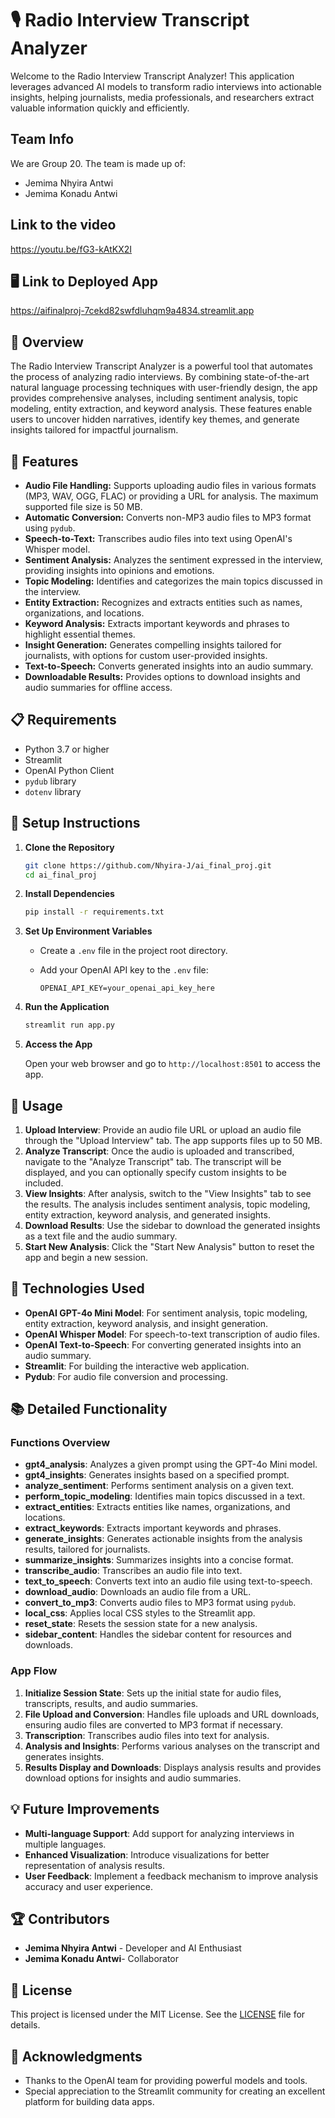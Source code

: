 # 🎙️ Radio Interview Transcript Analyzer

Welcome to the Radio Interview Transcript Analyzer! This application leverages advanced AI models to transform radio interviews into actionable insights, helping journalists, media professionals, and researchers extract valuable information quickly and efficiently.

## Team Info
We are Group 20. The team is made up of:
- Jemima Nhyira Antwi
- Jemima Konadu Antwi

## Link to the video
https://youtu.be/fG3-kAtKX2I

## 🖥️ Link to Deployed App
https://aifinalproj-7cekd82swfdluhqm9a4834.streamlit.app

## 🌟 Overview

The Radio Interview Transcript Analyzer is a powerful tool that automates the process of analyzing radio interviews. By combining state-of-the-art natural language processing techniques with user-friendly design, the app provides comprehensive analyses, including sentiment analysis, topic modeling, entity extraction, and keyword analysis. These features enable users to uncover hidden narratives, identify key themes, and generate insights tailored for impactful journalism.

## 🧩 Features

- **Audio File Handling:** Supports uploading audio files in various formats (MP3, WAV, OGG, FLAC) or providing a URL for analysis. The maximum supported file size is 50 MB.
- **Automatic Conversion:** Converts non-MP3 audio files to MP3 format using `pydub`.
- **Speech-to-Text:** Transcribes audio files into text using OpenAI's Whisper model.
- **Sentiment Analysis:** Analyzes the sentiment expressed in the interview, providing insights into opinions and emotions.
- **Topic Modeling:** Identifies and categorizes the main topics discussed in the interview.
- **Entity Extraction:** Recognizes and extracts entities such as names, organizations, and locations.
- **Keyword Analysis:** Extracts important keywords and phrases to highlight essential themes.
- **Insight Generation:** Generates compelling insights tailored for journalists, with options for custom user-provided insights.
- **Text-to-Speech:** Converts generated insights into an audio summary.
- **Downloadable Results:** Provides options to download insights and audio summaries for offline access.

## 📋 Requirements

- Python 3.7 or higher
- Streamlit
- OpenAI Python Client
- `pydub` library
- `dotenv` library

## 🔧 Setup Instructions

1. **Clone the Repository**

   ```bash
   git clone https://github.com/Nhyira-J/ai_final_proj.git
   cd ai_final_proj
   ```
2. **Install Dependencies**

   ```bash
   pip install -r requirements.txt
   ```
3. **Set Up Environment Variables**

   - Create a `.env` file in the project root directory.
   - Add your OpenAI API key to the `.env` file:

     ```
     OPENAI_API_KEY=your_openai_api_key_here
     ```
4. **Run the Application**

   ```bash
   streamlit run app.py
   ```
5. **Access the App**

   Open your web browser and go to `http://localhost:8501` to access the app.

## 🚀 Usage

1. **Upload Interview**: Provide an audio file URL or upload an audio file through the "Upload Interview" tab. The app supports files up to 50 MB.
2. **Analyze Transcript**: Once the audio is uploaded and transcribed, navigate to the "Analyze Transcript" tab. The transcript will be displayed, and you can optionally specify custom insights to be included.
3. **View Insights**: After analysis, switch to the "View Insights" tab to see the results. The analysis includes sentiment analysis, topic modeling, entity extraction, keyword analysis, and generated insights.
4. **Download Results**: Use the sidebar to download the generated insights as a text file and the audio summary.
5. **Start New Analysis**: Click the "Start New Analysis" button to reset the app and begin a new session.

## 🤖 Technologies Used

- **OpenAI GPT-4o Mini Model**: For sentiment analysis, topic modeling, entity extraction, keyword analysis, and insight generation.
- **OpenAI Whisper Model**: For speech-to-text transcription of audio files.
- **OpenAI Text-to-Speech**: For converting generated insights into an audio summary.
- **Streamlit**: For building the interactive web application.
- **Pydub**: For audio file conversion and processing.

## 📚 Detailed Functionality

### Functions Overview

- **gpt4_analysis**: Analyzes a given prompt using the GPT-4o Mini model.
- **gpt4_insights**: Generates insights based on a specified prompt.
- **analyze_sentiment**: Performs sentiment analysis on a given text.
- **perform_topic_modeling**: Identifies main topics discussed in a text.
- **extract_entities**: Extracts entities like names, organizations, and locations.
- **extract_keywords**: Extracts important keywords and phrases.
- **generate_insights**: Generates actionable insights from the analysis results, tailored for journalists.
- **summarize_insights**: Summarizes insights into a concise format.
- **transcribe_audio**: Transcribes an audio file into text.
- **text_to_speech**: Converts text into an audio file using text-to-speech.
- **download_audio**: Downloads an audio file from a URL.
- **convert_to_mp3**: Converts audio files to MP3 format using `pydub`.
- **local_css**: Applies local CSS styles to the Streamlit app.
- **reset_state**: Resets the session state for a new analysis.
- **sidebar_content**: Handles the sidebar content for resources and downloads.

### App Flow

1. **Initialize Session State**: Sets up the initial state for audio files, transcripts, results, and audio summaries.
2. **File Upload and Conversion**: Handles file uploads and URL downloads, ensuring audio files are converted to MP3 format if necessary.
3. **Transcription**: Transcribes audio files into text for analysis.
4. **Analysis and Insights**: Performs various analyses on the transcript and generates insights.
5. **Results Display and Downloads**: Displays analysis results and provides download options for insights and audio summaries.

## 💡 Future Improvements

- **Multi-language Support**: Add support for analyzing interviews in multiple languages.
- **Enhanced Visualization**: Introduce visualizations for better representation of analysis results.
- **User Feedback**: Implement a feedback mechanism to improve analysis accuracy and user experience.

## 🏆 Contributors

- **Jemima Nhyira Antwi** - Developer and AI Enthusiast
- **Jemima Konadu Antwi**- Collaborator

## 📄 License

This project is licensed under the MIT License. See the [LICENSE](LICENSE) file for details.

## 💌 Acknowledgments

- Thanks to the OpenAI team for providing powerful models and tools.
- Special appreciation to the Streamlit community for creating an excellent platform for building data apps.
